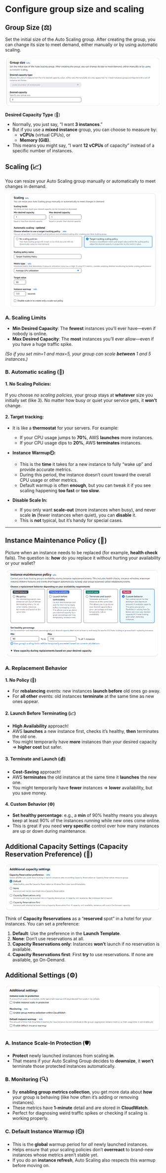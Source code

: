 # **Configure group size and scaling**

## **Group Size** \(⚖️\)

Set the initial size of the Auto Scaling group. After creating the group, you can change its size to meet demand, either manually or by using automatic scaling.

![asg-step-3-group-size](images/asg-step-3-group-size.png)

**Desired Capacity Type** \(📏\)

- Normally, you just say, “I want **3 instances**.”
- But if you use a **mixed instance** group, you can choose to measure by:
  - **vCPUs** (virtual CPUs), or
  - **Memory (GiB)**.
- This means you might say, “I want **12 vCPUs** of capacity” instead of a specific number of instances.

## **Scaling** \(📈\)

You can resize your Auto Scaling group manually or automatically to meet changes in demand.

![asg-step-3-scaling](images/asg-step-3-scaling.png)

### **A. Scaling Limits**

- **Min Desired Capacity**: The **fewest** instances you’ll ever have—even if nobody is online.
- **Max Desired Capacity**: The **most** instances you’ll ever allow—even if you have a huge traffic spike.

_(So if you set min=1 and max=5, your group can scale **between** 1 and 5 instances.)_

### **B. Automatic scaling** \(🎯\)

#### **1. No Scaling Policies:**

If you choose _no scaling policies_, your group stays at **whatever** size you initially set (like 3). No matter how busy or quiet your service gets, it **won’t** change.

#### **2. Target tracking:**

- It is like a **thermostat** for your servers. For example:

  - If your CPU usage jumps to **70%**, AWS **launches** more instances.
  - If your CPU usage dips to **20%**, AWS **terminates** instances.

- **Instance Warmup⏲️:**

  - This is the **time** it takes for a new instance to fully “wake up” and provide accurate metrics.
  - During this period, the instance doesn’t count toward the overall CPU usage or other metrics.
  - Default warmup is often **enough**, but you can tweak it if you see scaling happening **too fast** or **too slow**.

- **Disable Scale In:**

  - If you only want **scale-out** (more instances when busy), and never scale **in** (fewer instances when quiet), you can **disable** it.
  - This is **not** typical, but it’s handy for special cases.

---

## **Instance Maintenance Policy** \(🔧\)

Picture when an instance needs to be replaced (for example, **health check** fails). The question is: **how** do you replace it without hurting your availability or your wallet?

![asg-step-3-instance-maintenance-policy](images/asg-step-3-instance-maintenance-policy.png)

### **A. Replacement Behavior**

#### **1. No Policy** \(🤷\)

- For **rebalancing** events: new instances **launch before** old ones go away.
- For **all other** events: old instances **terminate** at the same time as new ones appear.

#### **2. Launch Before Terminating** \(📈\)

- **High Availability** approach!
- AWS **launches** a new instance first, checks it’s healthy, **then** terminates the old one.
- You might temporarily have **more** instances than your desired capacity => **higher cost** but safer.

#### **3. Terminate and Launch** \(💰\)

- **Cost-Saving** approach!
- AWS **terminates** the old instance at the same time it **launches** the new one.
- You might temporarily have **fewer** instances => **lower** availability, but you save money.

#### **4. Custom Behavior** \(⚙️\)

- **Set healthy percentage**: e.g., a **min** of 90% healthy means you always keep at least 90% of the instances running while new ones come online.
- This is great if you need **very specific** control over how many instances are up or down during maintenance.

## **Additional Capacity Settings (Capacity Reservation Preference)** \(🏨\)

![asg-step-3-additional-capacity](images/asg-step-3-additional-capacity.png)

Think of **Capacity Reservations** as a “**reserved** spot” in a hotel for your instances. You can set a preference:

1. **Default**: Use the preference in the **Launch Template**.
2. **None**: Don’t use reservations at all.
3. **Capacity Reservations only**: Instances **won’t** launch if no reservation is available.
4. **Capacity Reservations first**: First **try** to use reservations. If none are available, go On-Demand.

## **Additional Settings** \(⚙️\)

![asg-step-3-additional-settings](images/asg-step-3-additional-settings.png)

### **A. Instance Scale-In Protection** \(🛡️\)

- **Protect** newly launched instances from scaling **in**.
- That means if your Auto Scaling Group decides to **downsize**, it **won’t** terminate those protected instances automatically.

### **B. Monitoring** \(🔍\)

- By **enabling group metrics collection**, you get more data about **how** your group is behaving (like how often it’s adding or removing instances).
- These metrics have **1-minute** detail and are stored in **CloudWatch**.
- Perfect for diagnosing weird traffic spikes or checking if scaling is working properly.

### **C. Default Instance Warmup** \(⏲️\)

- This is the **global** warmup period for _all_ newly launched instances.
- Helps ensure that your scaling policies don’t **overreact** to brand-new instances whose metrics aren’t stable yet.
- If you do an **instance refresh**, Auto Scaling also respects this warmup before moving on.
